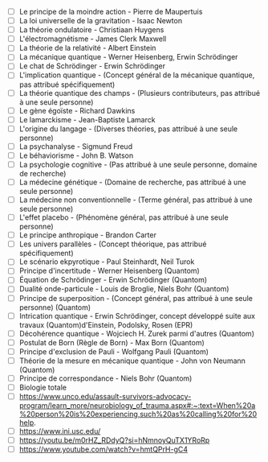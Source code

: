 - [ ] Le principe de la moindre action - Pierre de Maupertuis
- [ ] La loi universelle de la gravitation - Isaac Newton
- [ ] La théorie ondulatoire - Christiaan Huygens
- [ ] L'électromagnétisme - James Clerk Maxwell
- [ ] La théorie de la relativité - Albert Einstein
- [ ] La mécanique quantique - Werner Heisenberg, Erwin Schrödinger
- [ ] Le chat de Schrödinger - Erwin Schrödinger
- [ ] L'implication quantique - (Concept général de la mécanique quantique, pas attribué spécifiquement)
- [ ] La théorie quantique des champs - (Plusieurs contributeurs, pas attribué à une seule personne)
- [ ] Le gène égoïste - Richard Dawkins
- [ ] Le lamarckisme - Jean-Baptiste Lamarck
- [ ] L'origine du langage - (Diverses théories, pas attribué à une seule personne)
- [ ] La psychanalyse - Sigmund Freud
- [ ] Le béhaviorisme - John B. Watson
- [ ] La psychologie cognitive - (Pas attribué à une seule personne, domaine de recherche)
- [ ] La médecine génétique - (Domaine de recherche, pas attribué à une seule personne)
- [ ] La médecine non conventionnelle - (Terme général, pas attribué à une seule personne)
- [ ] L'effet placebo - (Phénomène général, pas attribué à une seule personne)
- [ ] Le principe anthropique - Brandon Carter
- [ ] Les univers parallèles - (Concept théorique, pas attribué spécifiquement)
- [ ] Le scénario ekpyrotique - Paul Steinhardt, Neil Turok
- [ ] Principe d'incertitude - Werner Heisenberg (Quantom)
- [ ] Équation de Schrödinger - Erwin Schrödinger (Quantom)
- [ ] Dualité onde-particule - Louis de Broglie, Niels Bohr (Quantom)
- [ ] Principe de superposition - (Concept général, pas attribué à une seule personne) (Quantom)
- [ ] Intrication quantique - Erwin Schrödinger, concept développé suite aux travaux  (Quantom)d'Einstein, Podolsky, Rosen (EPR)
- [ ] Décohérence quantique - Wojciech H. Zurek parmi d'autres (Quantom)
- [ ] Postulat de Born (Règle de Born) - Max Born (Quantom)
- [ ] Principe d'exclusion de Pauli - Wolfgang Pauli (Quantom)
- [ ] Théorie de la mesure en mécanique quantique - John von Neumann (Quantom)
- [ ] Principe de correspondance - Niels Bohr (Quantom)
- [ ] Biologie totale
- [ ] https://www.unco.edu/assault-survivors-advocacy-program/learn_more/neurobiology_of_trauma.aspx#:~:text=When%20a%20person%20is%20experiencing,such%20as%20calling%20for%20help.
- [ ] https://www.ini.usc.edu/
- [ ] https://youtu.be/m0rHZ_RDdyQ?si=hNmnoyQuTX1YRoRp
- [ ] https://www.youtube.com/watch?v=hmtQPrH-gC4
